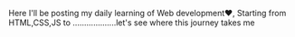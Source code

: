 Here I'll be posting  my daily learning of Web development❤️, Starting from HTML,CSS,JS to ...................let's see where this journey takes me
